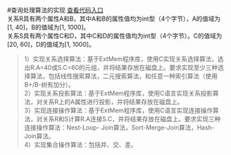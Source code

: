 #查询处理算法的实现
[查看代码入口](https://github.com/jingyihiter/DB_project/blob/master/Mysql_Project/dbtest4/test4/extmem-c/first.c)<br>
关系R具有两个属性A和B，其中A和B的属性值均为int型（4个字节），A的值域为[1, 40]，B的值域为[1, 1000]。<br>
关系S具有两个属性C和D，其中C和D的属性值均为int型（4个字节）。C的值域为[20, 60]，D的值域为[1, 1000]。<br>
>1）实现关系选择算法：基于ExtMem程序库，使用C实现关系选择算法，选出R.A=40或S.C=60的元组，并将结果存放在磁盘上。要求实现至少三种选择算法，包括线性搜索算法，二元搜索算法，和任意一种索引算法（使用B+/B-树有加分）。<br>
>2）实现关系投影算法：基于ExtMem程序库，使用C语言实现关系投影算法，对关系R上的A属性进行投影，并将结果存放在磁盘上。<br>
>3）实现连接操作算法：基于ExtMem程序库，使用C语言实现连接操作算法，对关系R和S计算R.A连接S.C，并将结果存放在磁盘上。要求实现三种连接操作算法：Nest-Loop- Join算法，Sort-Merge-Join算法，Hash-Join算法。<br>
>4）实现集合操作算法：包括并、交、差。<br>

